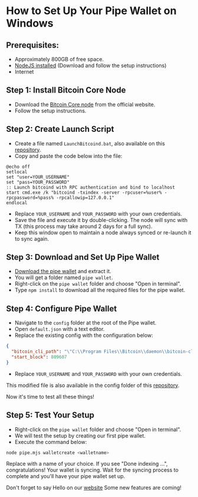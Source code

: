 # How to Set Up Your Pipe Wallet on Windows

## Prerequisites:
- Approximately 800GB of free space.
- [NodeJS installed](https://nodejs.org/en/download) (Download and follow the setup instructions)
- Internet

## Step 1: Install Bitcoin Core Node
- Download the [Bitcoin Core node](https://bitcoin.org/en/download) from the official website.
- Follow the setup instructions.

## Step 2: Create Launch Script
- Create a file named `LaunchBitcoind.bat`, also available on this [repository](https://github.com/SonOfLiberty-99/pipewallet_setup/blob/master/LaunchBitcoind.bat).
- Copy and paste the code below into the file:

```batch
@echo off
setlocal
set "user=YOUR_USERNAME"
set "pass=YOUR_PASSWORD"
:: Launch bitcoind with RPC authentication and bind to localhost
start cmd.exe /k "bitcoind -txindex -server -rpcuser=%user% -rpcpassword=%pass% -rpcallowip=127.0.0.1"
endlocal
```

- Replace `YOUR_USERNAME` and `YOUR_PASSWORD` with your own credentials.
- Save the file and execute it by double-clicking. The node will sync with TX (this process may take around 2 days for a full sync).
- Keep this window open to maintain a node always synced or re-launch it to sync again.

## Step 3: Download and Set Up Pipe Wallet
- [Download the pipe wallet](https://github.com/BennyTheDev/pipe-wallet/archive/refs/heads/master.zip) and extract it.
- You will get a folder named `pipe wallet`.
- Right-click on the `pipe wallet` folder and choose "Open in terminal".
- Type `npm install` to download all the required files for the pipe wallet.

## Step 4: Configure Pipe Wallet
- Navigate to the `config` folder at the root of the Pipe wallet.
- Open `default.json` with a text editor.
- Replace the existing config with the configuration below:

```json
{
  "bitcoin_cli_path": "\"C:\\Program Files\\Bitcoin\\daemon\\bitcoin-cli.exe\" -rpcuser=YOUR_USERNAME -rpcpassword=YOUR_PASSWORD",
  "start_block": 809607
}
```
- Replace `YOUR_USERNAME` and `YOUR_PASSWORD` with your own credentials.

This modified file is also available in the config folder of this [repository](https://github.com/SonOfLiberty-99/pipewallet_setup/blob/master/config/default.json).

Now it's time to test all these things!

## Step 5: Test Your Setup
- Right-click on the `pipe wallet` folder and choose "Open in terminal".
- We will test the setup by creating our first pipe wallet.
- Execute the command below:

```bash
node pipe.mjs walletcreate <walletname>
```

Replace <walletname> with a name of your choice.
If you see "Done indexing ...", congratulations! Your wallet is syncing.
Wait for the syncing process to complete and you'll have your pipe wallet set up.

Don't forget to say Hello on our [website](https://pipeexplore.web.app/)
Some new features are coming!





